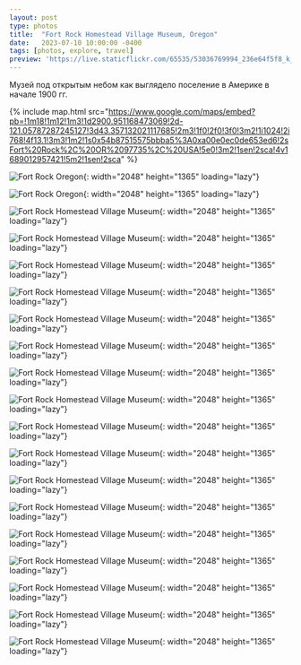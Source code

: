 ```yaml
---
layout: post
type: photos
title:  "Fort Rock Homestead Village Museum, Oregon"
date:   2023-07-10 10:00:00 -0400
tags: [photos, explore, travel]
preview: 'https://live.staticflickr.com/65535/53036769994_236e64f5f8_k_d.jpg'
---
```


Музей под открытым небом как выглядело поселение в Америке в начале 1900 гг.

{% include map.html src="https://www.google.com/maps/embed?pb=!1m18!1m12!1m3!1d2900.951168473069!2d-121.05787287245127!3d43.357132021117685!2m3!1f0!2f0!3f0!3m2!1i1024!2i768!4f13.1!3m3!1m2!1s0x54b87515575bbba5%3A0xa00e0ec0de653ed6!2sFort%20Rock%2C%20OR%2097735%2C%20USA!5e0!3m2!1sen!2sca!4v1689012957421!5m2!1sen!2sca" %}

![Fort Rock Oregon](https://live.staticflickr.com/65535/53037073983_6f45bd86f9_k.jpg){: width="2048" height="1365" loading="lazy"}

![Fort Rock Oregon](https://live.staticflickr.com/65535/53036008927_3bba8c129d_k.jpg){: width="2048" height="1365" loading="lazy"}

![Fort Rock Homestead Village Museum](https://live.staticflickr.com/65535/53036613866_cc2c6468f2_k.jpg){: width="2048" height="1365" loading="lazy"}

![Fort Rock Homestead Village Museum](https://live.staticflickr.com/65535/53037073453_8ba6d1c6cf_k.jpg){: width="2048" height="1365" loading="lazy"}

![Fort Rock Homestead Village Museum](https://live.staticflickr.com/65535/53036771459_c005c54470_k.jpg){: width="2048" height="1365" loading="lazy"}

![Fort Rock Homestead Village Museum](https://live.staticflickr.com/65535/53036979150_a6db15fe09_k.jpg){: width="2048" height="1365" loading="lazy"}

![Fort Rock Homestead Village Museum](https://live.staticflickr.com/65535/53036008277_0c75950877_k.jpg){: width="2048" height="1365" loading="lazy"}

![Fort Rock Homestead Village Museum](https://live.staticflickr.com/65535/53036586801_8c85f97015_k.jpg){: width="2048" height="1365" loading="lazy"}

![Fort Rock Homestead Village Museum](https://live.staticflickr.com/65535/53036770749_9d676cf8ad_k.jpg){: width="2048" height="1365" loading="lazy"}

![Fort Rock Homestead Village Museum](https://live.staticflickr.com/65535/53036007822_f4da50927e_k.jpg){: width="2048" height="1365" loading="lazy"}

![Fort Rock Homestead Village Museum](https://live.staticflickr.com/65535/53036587136_272f6fa18a_k.jpg){: width="2048" height="1365" loading="lazy"}

![Fort Rock Homestead Village Museum](https://live.staticflickr.com/65535/53036007132_ad8a4afbcc_k.jpg){: width="2048" height="1365" loading="lazy"}

![Fort Rock Homestead Village Museum](https://live.staticflickr.com/65535/53036769994_236e64f5f8_k.jpg){: width="2048" height="1365" loading="lazy"}

![Fort Rock Homestead Village Museum](https://live.staticflickr.com/65535/53036769974_d85e630ed7_k.jpg){: width="2048" height="1365" loading="lazy"}

![Fort Rock Homestead Village Museum](https://live.staticflickr.com/65535/53036770084_37cffb0672_k.jpg){: width="2048" height="1365" loading="lazy"}

![Fort Rock Homestead Village Museum](https://live.staticflickr.com/65535/53036769214_2403dc6350_k.jpg){: width="2048" height="1365" loading="lazy"}

![Fort Rock Homestead Village Museum](https://live.staticflickr.com/65535/53036006242_f3a04e1513_k.jpg){: width="2048" height="1365" loading="lazy"}

![Fort Rock Homestead Village Museum](https://live.staticflickr.com/65535/53036006332_dd8a3b1a89_k.jpg){: width="2048" height="1365" loading="lazy"}

![Fort Rock Homestead Village Museum](https://live.staticflickr.com/65535/53037071603_780828d090_k.jpg){: width="2048" height="1365" loading="lazy"}
